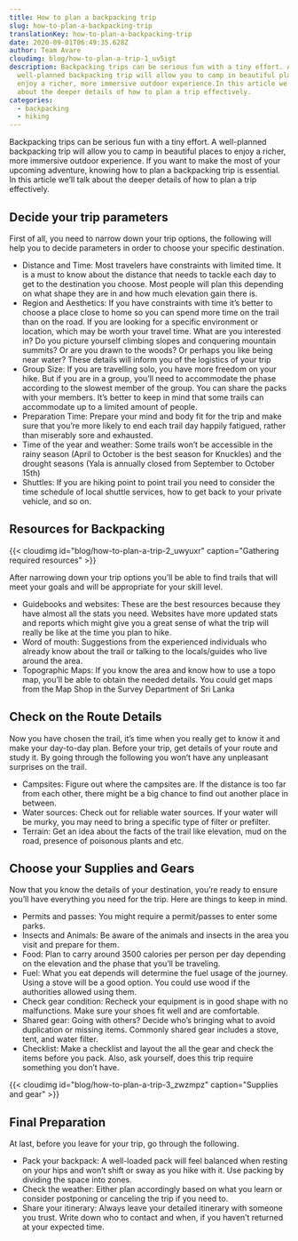```yaml
---
title: How to plan a backpacking trip
slug: how-to-plan-a-backpacking-trip
translationKey: how-to-plan-a-backpacking-trip
date: 2020-09-01T06:49:35.628Z
author: Team Avare
cloudimg: blog/how-to-plan-a-trip-1_uv5igt
description: Backpacking trips can be serious fun with a tiny effort. A
  well-planned backpacking trip will allow you to camp in beautiful places to
  enjoy a richer, more immersive outdoor experience.In this article we’ll talk
  about the deeper details of how to plan a trip effectively.
categories:
  - backpacking
  - hiking
---
```

Backpacking trips can be serious fun with a tiny effort. A well-planned backpacking trip will allow you to camp in beautiful places to enjoy a richer, more immersive outdoor experience. If you want to make the most of your upcoming adventure, knowing how to plan a backpacking trip is essential. In this article we’ll talk about the deeper details of how to plan a trip effectively.

## Decide your trip parameters

First of all, you need to narrow down your trip options, the following will help you to decide parameters in order to choose your specific destination.

* Distance and Time: Most travelers have constraints with limited time. It is a must to know about the distance that needs to tackle each day to get to the destination you choose. Most people will plan this depending on what shape they are in and how much elevation gain there is.
* Region and Aesthetics: If you have constraints with time it’s better to choose a place close to home so you can spend more time on the trail than on the road. If you are looking for a specific environment or location, which may be worth your travel time. What are you interested in? Do you picture yourself climbing slopes and conquering mountain summits? Or are you drawn to the woods? Or perhaps you like being near water? These details will inform you of the logistics of your trip
* Group Size: If you are travelling solo, you have more freedom on your hike. But if you are in a group, you’ll need to accommodate the phase according to the slowest member of the group. You can share the packs with your members. It’s better to keep in mind that some trails can accommodate up to a limited amount of people.
* Preparation Time: Prepare your mind and body fit for the trip and make sure that you’re more likely to end each trail day happily fatigued, rather than miserably sore and exhausted.
* Time of the year and weather: Some trails won’t be accessible in the rainy season (April to October is the best season for Knuckles) and the drought seasons (Yala is annually closed from September to October 15th)
* Shuttles: If you are hiking point to point trail you need to consider the time schedule of local shuttle services, how to get back to your private vehicle, and so on.

## Resources for Backpacking

{{< cloudimg id="blog/how-to-plan-a-trip-2_uwyuxr" caption="Gathering required resources" >}}

After narrowing down your trip options you’ll be able to find trails that will meet your goals and will be appropriate for your skill level.

* Guidebooks and websites: These are the best resources because they have almost all the stats you need. Websites have more updated stats and reports which might give you a great sense of what the trip will really be like at the time you plan to hike.
* Word of mouth: Suggestions from the experienced individuals who already know about the trail or talking to the locals/guides who live around the area.
* Topographic Maps: If you know the area and know how to use a topo map, you’ll be able to obtain the needed details. You could get maps from the Map Shop in the Survey Department of Sri Lanka

## Check on the Route Details

Now you have chosen the trail, it’s time when you really get to know it and make your day-to-day plan. Before your trip, get details of your route and study it. By going through the following you won’t have any unpleasant surprises on the trail.

* Campsites: Figure out where the campsites are. If the distance is too far from each other, there might be a big chance to find out another place in between.
* Water sources: Check out for reliable water sources. If your water will be murky, you may need to bring a specific type of filter or prefilter.
* Terrain: Get an idea about the facts of the trail like elevation, mud on the road, presence of poisonous plants and etc.

## Choose your Supplies and Gears

Now that you know the details of your destination, you’re ready to ensure you’ll have everything you need for the trip. Here are things to keep in mind.

* Permits and passes: You might require a permit/passes to enter some parks.
* Insects and Animals: Be aware of the animals and insects in the area you visit and prepare for them.
* Food: Plan to carry around 3500 calories per person per day depending on the elevation and the phase that you’ll be traveling.
* Fuel: What you eat depends will determine the fuel usage of the journey. Using a stove will be a good option. You could use wood if the authorities allowed using them.
* Check gear condition: Recheck your equipment is in good shape with no malfunctions. Make sure your shoes fit well and are comfortable.
* Shared gear: Going with others? Decide who’s bringing what to avoid duplication or missing items. Commonly shared gear includes a stove, tent, and water filter.
* Checklist: Make a checklist and layout the all the gear and check the items before you pack. Also, ask yourself, does this trip require something you don’t have.

{{< cloudimg id="blog/how-to-plan-a-trip-3_zwzmpz" caption="Supplies and gear" >}}

## Final Preparation

At last, before you leave for your trip, go through the following.

* Pack your backpack: A well-loaded pack will feel balanced when resting on your hips and won’t shift or sway as you hike with it. Use packing by dividing the space into zones.
* Check the weather: Either plan accordingly based on what you learn or consider postponing or canceling the trip if you need to.
* Share your itinerary: Always leave your detailed itinerary with someone you trust. Write down who to contact and when, if you haven’t returned at your expected time.